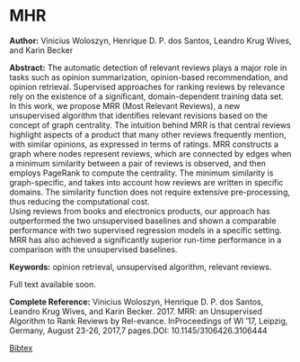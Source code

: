 # MHR

**Author:** Vinicius Woloszyn, Henrique D. P. dos Santos, Leandro Krug Wives, and Karin Becker

**Abstract:** The automatic detection of relevant reviews plays a major role in tasks such as opinion summarization, opinion-based recommendation, and opinion retrieval. Supervised approaches for ranking reviews by relevance rely on the existence of a significant, domain-dependent training data set. In this work, we propose MRR (Most Relevant Reviews), a new unsupervised algorithm that identifies relevant revisions based on the concept of graph centrality. 
The intuition behind MRR is that central reviews highlight aspects of a product that many other reviews frequently mention, with similar opinions, as expressed in terms of ratings. MRR constructs a graph where nodes represent reviews, which are connected by edges when a minimum similarity between a pair of reviews is observed, and then employs PageRank to compute the centrality. The minimum similarity is graph-specific, and takes into account how reviews are written in specific domains. The similarity function does not require extensive pre-processing, thus reducing the computational cost.   
Using reviews from books and electronics products, our approach has outperformed the two unsupervised baselines and shown a comparable performance with two supervised regression models in a specific setting. 
MRR has also achieved a significantly superior run-time performance in a comparison with the unsupervised baselines.

**Keywords:** opinion retrieval, unsupervised algorithm, relevant reviews.

Full text available soon.

**Complete Reference:** Vinicius Woloszyn, Henrique D. P. dos Santos, Leandro Krug Wives, and Karin Becker. 2017. MRR: an Unsupervised Algorithm to Rank Reviews by Rel-evance. InProceedings of WI ’17, Leipzig, Germany, August 23-26, 2017,7 pages.DOI: 10.1145/3106426.3106444

[Bibtex](https://raw.githubusercontent.com/vwoloszyn/MRR/master/woloszyn2017mrr.bib)
